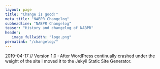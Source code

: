 ```yaml
---
layout: page
title: "Change is good!"
meta_title: "NABPR Changelog"
subheadline: "NABPR Changelog"
teaser: "History and changelog of NABPR"
header:
   image_fullwidth: "logo.png"
permalink: "/changelog/"
---
```

2019-04-17 // Version 1.0
: After WordPress continually crashed under the weight of the site I moved it to the Jekyll Static Site Generator.

